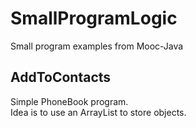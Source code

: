 # SmallProgramLogic

Small program examples from Mooc-Java

AddToContacts
-------------
Simple PhoneBook program.  
Idea is to use an ArrayList to store objects. 
